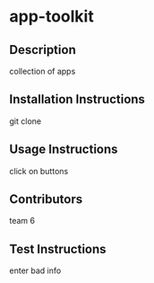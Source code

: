 # app-toolkit
  ## Description
  collection of apps

  ## Installation Instructions
  git clone

  ## Usage Instructions
  click on buttons

  ## Contributors
  team 6

  ## Test Instructions
  enter bad info
